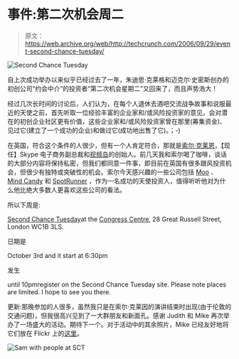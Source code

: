# 事件:第二次机会周二

> 原文：<https://web.archive.org/web/http://techcrunch.com/2006/09/29/event-second-chance-tuesday/>

![Second Chance Tuesday](img/3c177230386834c29baa7d77c1152e8b.png "sct.gif")

自上次成功举办以来似乎已经过去了一年，朱迪思·克莱格和迈克尔·史密斯创办的初创公司“约会中介”的投资者“第二次机会星期二”又回来了，而且声势浩大！

经过几次长时间的讨论后，人们认为，在每个人退休去酒吧交流战争故事和说服最近的天使之前，首先听取一位经验丰富的企业家和/或风险投资家的意见，会对潜在的初创企业社区更有价值，这些企业家和/或风险投资家曾在那里(筹集资金)、见过它(建立了一个成功的企业)和做过它(成功地出售了它)。；-)

在英国，符合这个条件的人很少，但有一个人肯定符合，那就是[索尔·克莱恩](https://web.archive.org/web/20150227053716/http://about.skype.com/2005/09/saul_klein_joins_skype_as_vice.html)，【现任】Skype 电子商务副总裁和[视频岛](https://web.archive.org/web/20150227053716/http://videoisland.com/corporate/)的创始人。前几天我和索尔喝了咖啡，谈话的大部分内容将保持私密，但我们都同意一件事，即目前在英国有很多跟风投资机会，但很少有独特或突破性的机会。索尔今天感兴趣的一些公司包括 [Moo](https://web.archive.org/web/20150227053716/http://www.moo.com/) 、 [Mind Candy](https://web.archive.org/web/20150227053716/http://www.mindcandydesign.com/) 和 [SpotRunner](https://web.archive.org/web/20150227053716/http://www.spotrunner.com/) ，作为一名成功的天使投资人，值得听听他对为什么他比绝大多数人更喜欢这些公司的看法。

所以下周是:

[Second Chance Tuesday](https://web.archive.org/web/20150227053716/http://theglasshouse.net/content/sctlondon)at the [Congress Centre](https://web.archive.org/web/20150227053716/http://www.congresscentre.co.uk/location.asp), 28 Great Russell Street, London WC1B 3LS.

日期是

October 3rd and it start at 6:30pm

发生

until 10pmregister on the Second Chance Tuesday site. Please note places are limited. I hope to see you there.

更新:那晚参加的人很多，虽然我只是在索尔·克莱因的演讲结束时出现(由于伦敦的交通问题)，但我很高兴见到了一大群朋友和新面孔。感谢 Judith 和 Mike 再次举办了一场盛大的活动。期待下一个。对于活动中的其余照片，Mike 已经友好地将它们放在 Flickr 上的[这里](https://web.archive.org/web/20150227053716/http://www.flickr.com/photos/michaelactonsmith/)。

![Sam with people at SCT](img/6963c333f9768884a5a65293a31277d2.png)